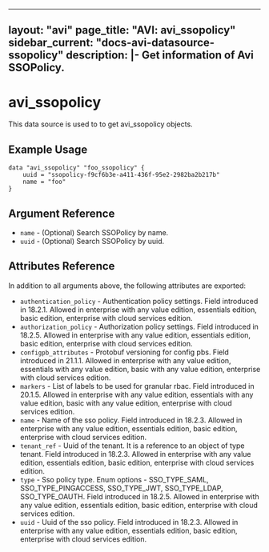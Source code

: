 <!--
    Copyright 2021 VMware, Inc.
    SPDX-License-Identifier: Mozilla Public License 2.0
-->
---
layout: "avi"
page_title: "AVI: avi_ssopolicy"
sidebar_current: "docs-avi-datasource-ssopolicy"
description: |-
  Get information of Avi SSOPolicy.
---

# avi_ssopolicy

This data source is used to to get avi_ssopolicy objects.

## Example Usage

```hcl
data "avi_ssopolicy" "foo_ssopolicy" {
    uuid = "ssopolicy-f9cf6b3e-a411-436f-95e2-2982ba2b217b"
    name = "foo"
}
```

## Argument Reference

* `name` - (Optional) Search SSOPolicy by name.
* `uuid` - (Optional) Search SSOPolicy by uuid.

## Attributes Reference

In addition to all arguments above, the following attributes are exported:

* `authentication_policy` - Authentication policy settings. Field introduced in 18.2.1. Allowed in enterprise with any value edition, essentials edition, basic edition, enterprise with cloud services edition.
* `authorization_policy` - Authorization policy settings. Field introduced in 18.2.5. Allowed in enterprise with any value edition, essentials edition, basic edition, enterprise with cloud services edition.
* `configpb_attributes` - Protobuf versioning for config pbs. Field introduced in 21.1.1. Allowed in enterprise with any value edition, essentials with any value edition, basic with any value edition, enterprise with cloud services edition.
* `markers` - List of labels to be used for granular rbac. Field introduced in 20.1.5. Allowed in enterprise with any value edition, essentials with any value edition, basic with any value edition, enterprise with cloud services edition.
* `name` - Name of the sso policy. Field introduced in 18.2.3. Allowed in enterprise with any value edition, essentials edition, basic edition, enterprise with cloud services edition.
* `tenant_ref` - Uuid of the tenant. It is a reference to an object of type tenant. Field introduced in 18.2.3. Allowed in enterprise with any value edition, essentials edition, basic edition, enterprise with cloud services edition.
* `type` - Sso policy type. Enum options - SSO_TYPE_SAML, SSO_TYPE_PINGACCESS, SSO_TYPE_JWT, SSO_TYPE_LDAP, SSO_TYPE_OAUTH. Field introduced in 18.2.5. Allowed in enterprise with any value edition, essentials edition, basic edition, enterprise with cloud services edition.
* `uuid` - Uuid of the sso policy. Field introduced in 18.2.3. Allowed in enterprise with any value edition, essentials edition, basic edition, enterprise with cloud services edition.

